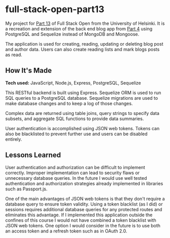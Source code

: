 # full-stack-open-part13
My project for [Part 13](https://fullstackopen.com/en/part13) of Full Stack Open from the University of Helsinki. It is a recreation and extension of the back end blog app from [Part 4](https://fullstackopen.com/en/part4) using PostgreSQL and Sequelize instead of MongoDB and Mongoose.

The application is used for creating, reading, updating or deleting blog post and author data. Users can also create reading lists and mark blogs posts as read.

## How It's Made

**Tech used:** JavaScript, Node.js, Express, PostgreSQL, Sequelize

This RESTful backend is built using Express. Sequelize ORM is used to run SQL queries to a PostgreSQL database. Sequelize migrations are used to make database changes and to keep a log of those changes.

Complex data are returned using table joins, query strings to specify data subsets, and aggregate SQL functions to provide data summaries.

User authentication is accomplished using JSON web tokens. Tokens can also be blacklisted to prevent further use and users can be disabled entirely. 

## Lessons Learned

User authentication and authorization can be difficult to implement correctly. Improper implementation can lead to security flaws or unnecessary database queries. In the future I would use well tested authentication and authorization strategies already implemented in libraries such as Passport.js. 

One of the main advantages of JSON web tokens is that they don't require a database query to ensure token validity. Using a token blacklist (as I did) or sessions requires additional database queries for any protected routes and eliminates this advantage. If I implemented this application outside the confines of this course I would not have combined a token blacklist with JSON web tokens. One option I would consider in the future is to use both an access token and a refresh token such as in OAuth 2.0.
